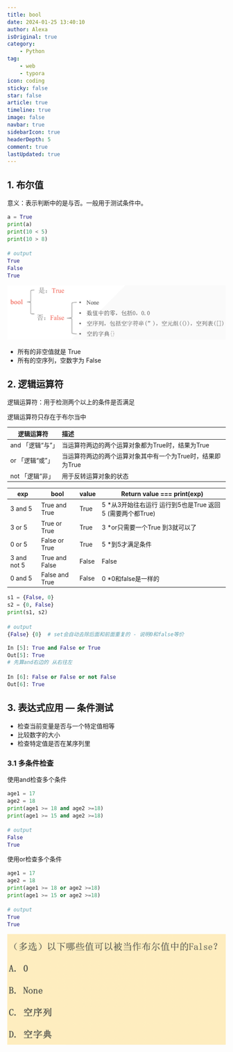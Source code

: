 ```yaml
---
title: bool
date: 2024-01-25 13:40:10
author: Alexa
isOriginal: true
category: 
    - Python
tag:
    - web
    - typora
icon: coding
sticky: false
star: false
article: true
timeline: true
image: false
navbar: true
sidebarIcon: true
headerDepth: 5
comment: true
lastUpdated: true
---
```


## 1. 布尔值

意义：表示判断中的是与否。一般用于测试条件中。

```python
a = True
print(a)
print(10 < 5)
print(10 > 8)

# output
True
False
True
```

![image-20240124230807747](./09-bool.assets/image-20240124230807747.png)

- 所有的非空值就是 True
- 所有的空序列，空数字为 False



## 2. 逻辑运算符

逻辑运算符：用于检测两个以上的条件是否满足

逻辑运算符只存在于布尔当中

| 逻辑运算符       | 描述                                                       |
| ---------------- | :--------------------------------------------------------- |
| and 「逻辑“与”」 | 当运算符两边的两个运算对象都为True时，结果为True           |
| or 「逻辑“或”」  | 当运算符两边的两个运算对象其中有一个为True时，结果即为True |
| not 「逻辑“非」  | 用于反转运算对象的状态                                     |

| exp         | bool           | value | Return value  ===  print(exp)                                |
| ----------- | -------------- | ----- | ------------------------------------------------------------ |
| 3 and 5     | True and True  | True  | 5       *从3开始往右运行 运行到5也是True 返回5 (需要两个都True) |
| 3 or 5      | True or True   | True  | 3       *or只需要一个True 到3就可以了                        |
| 0 or 5      | False or True  | True  | 5       *到5才满足条件                                       |
| 3 and not 5 | True and False | False | False                                                        |
| 0 and 5     | False and True | False | 0        *0和false是一样的                                   |

```python
s1 = {False, 0}
s2 = {0, False}
print(s1, s2)

# output
{False} {0}  # set会自动去除后面和前面重复的 - 说明0和false等价
```

```python
In [5]: True and False or True 
Out[5]: True
# 先算and右边的 从右往左

In [6]: False or False or not False
Out[6]: True
```



## 3. 表达式应用 — 条件测试

- 检查当前变量是否与一个特定值相等
- 比较数字的大小
- 检查特定值是否在某序列里

### 3.1 多条件检查

使用and检查多个条件

```python
age1 = 17
age2 = 18
print(age1 >= 18 and age2 >=18)
print(age1 >= 15 and age2 >=18)

# output
False
True
```

使用or检查多个条件

```python
age1 = 17
age2 = 18
print(age1 >= 18 or age2 >=18)
print(age1 >= 15 or age2 >=18)

# output
True
True
```



![image-20240124235649487](./09-bool.assets/image-20240124235649487.png)
